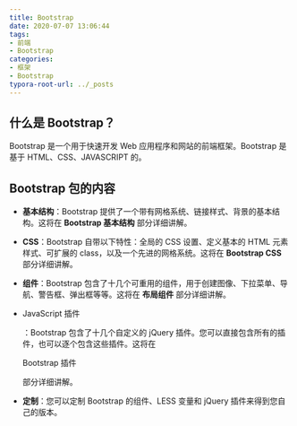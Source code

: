 ```yaml
---
title: Bootstrap
date: 2020-07-07 13:06:44
tags: 
- 前端
- Bootstrap
categories: 
- 框架
- Bootstrap
typora-root-url: ../_posts
---
```


## 什么是 Bootstrap？

Bootstrap 是一个用于快速开发 Web 应用程序和网站的前端框架。Bootstrap 是基于 HTML、CSS、JAVASCRIPT 的。

## Bootstrap 包的内容

- **基本结构**：Bootstrap 提供了一个带有网格系统、链接样式、背景的基本结构。这将在 **Bootstrap 基本结构** 部分详细讲解。

- **CSS**：Bootstrap 自带以下特性：全局的 CSS 设置、定义基本的 HTML 元素样式、可扩展的 class，以及一个先进的网格系统。这将在 **Bootstrap CSS** 部分详细讲解。

- **组件**：Bootstrap 包含了十几个可重用的组件，用于创建图像、下拉菜单、导航、警告框、弹出框等等。这将在 **布局组件** 部分详细讲解。

- JavaScript 插件

  ：Bootstrap 包含了十几个自定义的 jQuery 插件。您可以直接包含所有的插件，也可以逐个包含这些插件。这将在

   

  Bootstrap 插件

   

  部分详细讲解。

  

- **定制**：您可以定制 Bootstrap 的组件、LESS 变量和 jQuery 插件来得到您自己的版本。